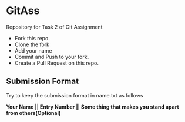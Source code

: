 # GitAss
Repository for Task 2 of Git Assignment

- Fork this repo.
- Clone the fork
- Add your name
- Commit and Push to your fork.
- Create a Pull Request on this repo.

## Submission Format

Try to keep the submission format in name.txt as follows 

**Your Name || Entry Number || Some thing that makes you stand apart from others(Optional)** 
